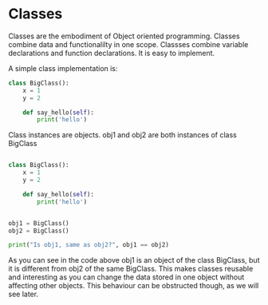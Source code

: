 # Classes

Classes are the embodiment of Object oriented programming. Classes combine data and functionalilty in one scope. Classses combine variable declarations and function declarations.  It is easy to implement.



A simple class implementation is:

```python
class BigClass():
    x = 1
    y = 2

    def say_hello(self):
        print('hello')
```



Class instances are objects. obj1 and obj2 are both instances of class BigClass

```python

class BigClass():
    x = 1
    y = 2

    def say_hello(self):
        print('hello')


obj1 = BigClass()
obj2 = BigClass()

print("Is obj1, same as obj2?", obj1 == obj2)

```



As you can see in the code above obj1 is an object of the class BigClass, but it is different from obj2 of the same BigClass. This makes classes reusable and interesting as you can change the data stored in one object without affecting other objects. This behaviour can be obstructed though, as we will see later.




